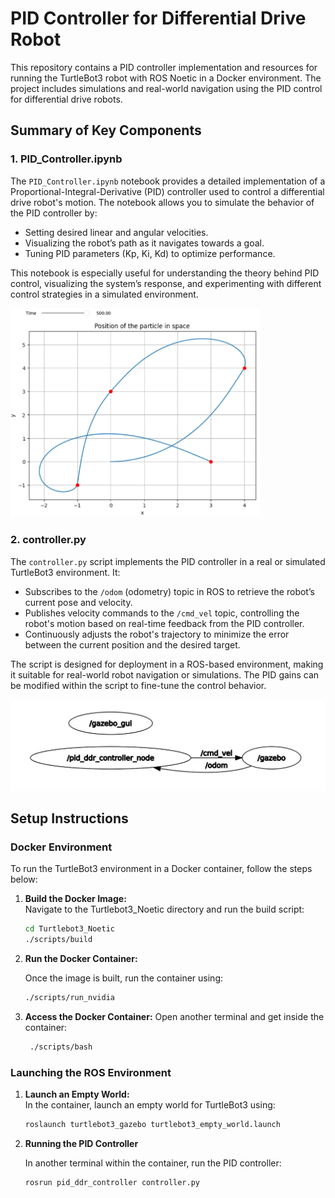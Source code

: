 # PID Controller for Differential Drive Robot 

This repository contains a PID controller implementation and resources for running the TurtleBot3 robot with ROS Noetic in a Docker environment. The project includes simulations and real-world navigation using the PID control for differential drive robots.


## Summary of Key Components

### 1. PID_Controller.ipynb
The `PID_Controller.ipynb` notebook provides a detailed implementation of a Proportional-Integral-Derivative (PID) controller used to control a differential drive robot's motion. The notebook allows you to simulate the behavior of the PID controller by:

- Setting desired linear and angular velocities.
- Visualizing the robot’s path as it navigates towards a goal.
- Tuning PID parameters (Kp, Ki, Kd) to optimize performance.

This notebook is especially useful for understanding the theory behind PID control, visualizing the system’s response, and experimenting with different control strategies in a simulated environment.

<img src="images/PID_Control_Trajectory.png" alt="Project Image" width="400">

### 2. controller.py
The `controller.py` script implements the PID controller in a real or simulated TurtleBot3 environment. It:

- Subscribes to the `/odom` (odometry) topic in ROS to retrieve the robot’s current pose and velocity.
- Publishes velocity commands to the `/cmd_vel` topic, controlling the robot's motion based on real-time feedback from the PID controller.
- Continuously adjusts the robot's trajectory to minimize the error between the current position and the desired target.

The script is designed for deployment in a ROS-based environment, making it suitable for real-world robot navigation or simulations. The PID gains can be modified within the script to fine-tune the control behavior.

<img src="images/pid_controller_node.png" alt="Project Image" width="600">


## Setup Instructions

### Docker Environment

To run the TurtleBot3 environment in a Docker container, follow the steps below:

1. **Build the Docker Image:**  
   Navigate to the Turtlebot3_Noetic directory and run the build script:
   ```bash
   cd Turtlebot3_Noetic
   ./scripts/build
2. **Run the Docker Container:**

    Once the image is built, run the container using:
    ```bash
    ./scripts/run_nvidia
3. **Access the Docker Container:**
    Open another terminal and get inside the container:
    ```bash
     ./scripts/bash
### Launching the ROS Environment
1. **Launch an Empty World:**  
   In the container, launch an empty world for TurtleBot3 using:
   ```bash
   roslaunch turtlebot3_gazebo turtlebot3_empty_world.launch
2. **Running the PID Controller**

    In another terminal within the container, run the PID controller:
    ```bash
    rosrun pid_ddr_controller controller.py
